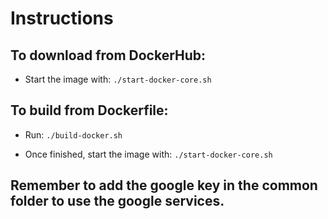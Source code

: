 # Instructions

## To download from DockerHub:

- Start the image with: `./start-docker-core.sh`

## To build from Dockerfile:

- Run: `./build-docker.sh`

- Once finished, start the image with: `./start-docker-core.sh`

## Remember to add the google key in the common folder to use the google services.